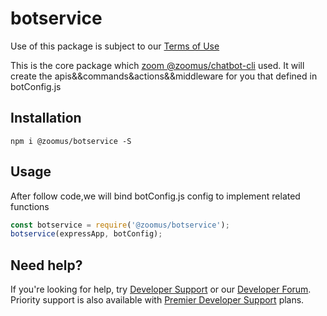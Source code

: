 # botservice

Use of this package is subject to our [Terms of Use](https://zoom.us/docs/en-us/zoom_api_license_and_tou.html)

This is the core package which [zoom @zoomus/chatbot-cli](https://www.npmjs.com/package/@zoomus/chatbot-cli) used. It will create the apis&&commands&actions&&middleware for you that defined in botConfig.js


## Installation

`npm i @zoomus/botservice -S`


## Usage

After follow code,we will bind botConfig.js config to implement related functions

```js
const botservice = require('@zoomus/botservice');
botservice(expressApp, botConfig);
```

## Need help?

If you're looking for help, try [Developer Support](https://devsupport.zoom.us) or our [Developer Forum](https://devforum.zoom.us). Priority support is also available with [Premier Developer Support](https://zoom.us/docs/en-us/developer-support-plans.html) plans.

